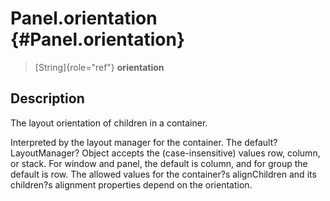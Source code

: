Panel.orientation {#Panel.orientation}
=================

> [String]{role="ref"} **orientation**

Description
-----------

The layout orientation of children in a container.

Interpreted by the layout manager for the container. The
default?LayoutManager? Object accepts the (case-insensitive) values row,
column, or stack. For window and panel, the default is column, and for
group the default is row. The allowed values for the container?s
alignChildren and its children?s alignment properties depend on the
orientation.
